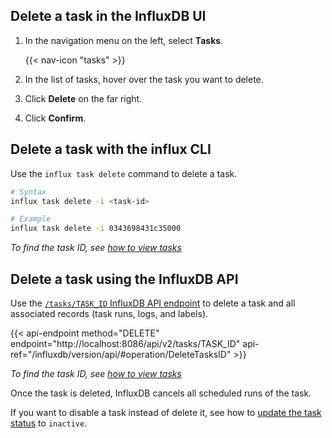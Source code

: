
## Delete a task in the InfluxDB UI
1. In the navigation menu on the left, select **Tasks**.

    {{< nav-icon "tasks" >}}

2. In the list of tasks, hover over the task you want to delete.
3. Click **Delete** on the far right.
4. Click **Confirm**.

## Delete a task with the influx CLI
Use the `influx task delete` command to delete a task.

```sh
# Syntax
influx task delete -i <task-id>

# Example
influx task delete -i 0343698431c35000
```

_To find the task ID, see [how to view tasks](/influxdb/version/process-data/manage-tasks/view-tasks/)_

## Delete a task using the InfluxDB API

Use the [`/tasks/TASK_ID` InfluxDB API endpoint](/influxdb/version/api/#operation/DeleteTasksID) to delete a task and all associated records (task runs, logs, and labels).

{{< api-endpoint method="DELETE" endpoint="http://localhost:8086/api/v2/tasks/TASK_ID" api-ref="/influxdb/version/api/#operation/DeleteTasksID" >}}

_To find the task ID, see [how to view tasks](/influxdb/version/process-data/manage-tasks/view-tasks/)_

Once the task is deleted, InfluxDB cancels all scheduled runs of the task.

If you want to disable a task instead of delete it, see how to
[update the task status](/influxdb/version/process-data/manage-tasks/update-task/) to `inactive`.
